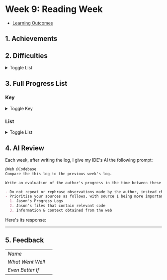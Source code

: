 # Week 9: Reading Week

- [Learning Outcomes](https://learn.foundersandcoders.com/course/syllabus/developer/)

## 1. Achievements

## 2. Difficulties

<details>
<summary>Toggle List</summary>

---

- What

---
</details>

## 3. Full Progress List

### Key

<details>
<summary>Toggle Key</summary>

---

- [X] I feel like I've learned/demonstrated this skill in the past week
- I have acquired some skill but need to develop further
- [ ] I am not yet comfortable in this skill

---

</details>

### List

<details>
<summary>Toggle List</summary>

---

</details>

## 4. AI Review

Each week, after writing the log, I give my IDE's AI the following prompt:

```md
@Web @Codebase 
Compare the this log to the previous week's log.

Write an evaluation of the author's progress in the time between these logs. Observe the following rules:

- Do not repeat or rephrase observations made by the author, instead choosing to make new evidence-based inferences
- Prioritise your sources as follows, with source 1 being more important than source 2 etc.:
  1. Jason's Progress Logs
  2. Jason's files that contain relevant code
  3. Information & context obtained from the web
```

Here's its response:

---

## 5. Feedback

|                  |                         |
| ---------------- | ----------------------- |
| *Name*           |                         |
| *What Went Well* |                         |
| *Even Better If* |                         |

